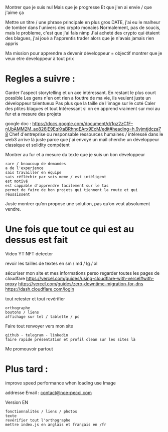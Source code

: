 Montrer que je suis nul
Mais que je progresse
Et que j'en ai envie / que j'aime ça

Mettre un titre / une phrase principale en plus gros
DATE, j'ai eu le malheur de tomber dans l'univers des crypto monaies
Normalement, pas de soucis, mais le probleme, c'est que j'ai fais nimp
J'ai acheté des crypto qui étaient des blagues, j'ai joué a l'apprentis trader alors que je n'avais jamais rien appris

Ma mission pour apprendre a devenir développeur
= objectif
montrer que je veux etre developpeur à tout prix

# Regles a suivre :

Garder l'aspect storytelling et un axe intéressant. En restant le plus court possible
Les gens n'en ont rien a fouttre de ma vie, ils veulent juste un développeur talentueux
Pas plus que la taille de l'image sur le coté
Caler des ptites blagues et tout
Intéressant si on en apprend vraiment sur moi au fur et a mesure des projets

google doc : https://docs.google.com/document/d/1qz2zC1F-nUbAMM2M_ao826jE9EqKtaBRhnqEArx9EcM/edit#heading=h.9vjmtjdcza78
Chef d'entreprise ou responsable ressources humaines / intéressé dans le web3
arrive là juste parce que j'ai envoyé un mail
cherche un développeur classique et solidity compétent

Montrer au fur et a mesure du texte que je suis un bon développeur

    rare / beaucoup de demandes
    a de l'experience
    sais travailler en équipe
    sais réfléchir par sois meme / est intéligent
    est motivé
    est cappable d'apprendre facilement sur le tas
    permet de faire de bon projets qui tiennent la route et qui réussissent

Juste montrer qu’on propose une solution, pas qu’on veut absolument vendre.

# Une fois que tout ce qui est au dessus est fait

Video YT NFT detector

revoir les tailles de textes en sm / md / lg / xl

sécuriser mon site et mes informations perso
regarder toutes les pages de cloudfare
https://vercel.com/guides/using-cloudflare-with-vercel#with-proxy
https://vercel.com/guides/zero-downtime-migration-for-dns
https://dash.cloudflare.com/login

tout retester et tout revérifier

    orthographe
    boutons / liens
    affichage sur tel / tablette / pc

Faire tout renvoyer vers mon site

    github - telegram - linkedin
    faire rapide présentation et profil clean sur les sites là

Me promouvoir partout

# Plus tard :

improve speed performance when loading
use Image

addresse Email : contact@noe-pecci.com

Version EN

    fonctionnalités / liens / photos
    texte
    revérifier tout l'orthographe
    mettre index.js en anglais et français en /fr
